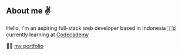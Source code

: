 ## About me :v:

Hello, I'm an aspiring full-stack web developer based in Indonesia :indonesia: 
currently learning at [Codecademy](https://www.codecademy.com/learn/paths/full-stack-engineer-career-path) 
<!--
and three.js with [this guy](https://github.com/brunosimon) in [here](https://threejs-journey.com/) 🌱
-->

<!-- Check out my [three.js journey](https://izamghali.github.io/threejs-practice/) as well! -->

:sassy_man: [my portfolio](https://please-hire-me.vercel.app/)

<!-- https://izam-ghali.webflow.io/ -->
<!-- 
[![GitHub Streak](https://github-readme-streak-stats.herokuapp.com?user=izamghali&theme=transparent&fire=6FEBDE&ring=EB8604&currStreakNum=6FEBDE&sideNums=EBEBEB&dates=EBEBEB&sideLabels=EBEBEB&currStreakLabel=EB8604)](https://git.io/streak-stats)
-->

<!--
**izamghali/izamghali** is a ✨ _special_ ✨ repository because its `README.md` (this file) appears on your GitHub profile.

Here are some ideas to get you started:

- 🔭 I’m currently working on ...
- 🌱 I’m currently learning ...
- 👯 I’m looking to collaborate on ...
- 🤔 I’m looking for help with ...
- 💬 Ask me about ...
- 📫 How to reach me: ...
- 😄 Pronouns: ...
- ⚡ Fun fact: ...
-->
